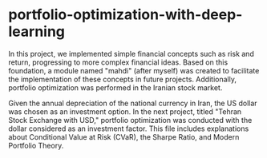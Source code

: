 # portfolio-optimization-with-deep-learning
In this project, we implemented simple financial concepts such as risk and return, progressing to more complex financial ideas. Based on this foundation, a module named "mahdi" (after myself) was created to facilitate the implementation of these concepts in future projects. Additionally, portfolio optimization was performed in the Iranian stock market. 

Given the annual depreciation of the national currency in Iran, the US dollar was chosen as an investment option. In the next project, titled "Tehran Stock Exchange with USD," portfolio optimization was conducted with the dollar considered as an investment factor. This file includes explanations about Conditional Value at Risk (CVaR), the Sharpe Ratio, and Modern Portfolio Theory.
